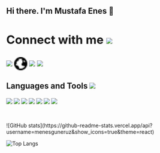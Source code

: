 <h2>Hi there. I'm Mustafa Enes 👋<h2> 

<div size='20px'> 
<h2 align='left'> Connect with me <img src='https://raw.githubusercontent.com/ShahriarShafin/ShahriarShafin/main/Assets/handshake.gif' width="80px"> </h2>
<p align='left'>
<a href = 'https://www.linkedin.com/in/muenesguneruz/'> <img width = '35px' align= 'center' src="https://raw.githubusercontent.com/rahulbanerjee26/githubAboutMeGenerator/main/icons/linked-in-alt.svg"/></a> 
<a href = 'https://medium.com/@enes.guneruz'> <img width = '35px' align= 'center' src="https://raw.githubusercontent.com/iconic/open-iconic/master/svg/globe.svg"/></a> 
<a href = 'https://github.com/menesguneruz'> <img width = '35px' align= 'center' src="https://raw.githubusercontent.com/rahulbanerjee26/githubAboutMeGenerator/main/icons/github.svg"/></a> 
<a href = 'mailto:mustafaguneruz19@gmail.com'> <img width = '35px' align= 'center' src="https://cdn.jsdelivr.net/npm/simple-icons@v3/icons/gmail.svg"/></a> 
  


</p>
</div>

<h2 align='left''> Languages and Tools <img src = "https://media2.giphy.com/media/QssGEmpkyEOhBCb7e1/giphy.gif?cid=ecf05e47a0n3gi1bfqntqmob8g9aid1oyj2wr3ds3mg700bl&rid=giphy.gif" width = 30px> </h2>
<p align='left'>
<img width ='44px' align='center' src ='https://raw.githubusercontent.com/rahulbanerjee26/githubAboutMeGenerator/main/icons/git.svg'>
<img width ='44px' align='center' src ='https://raw.githubusercontent.com/rahulbanerjee26/githubAboutMeGenerator/main/icons/github.svg'>
<img width ='44px' align='center' src='https://camo.githubusercontent.com/52045ed9d775b4ac9286e51c28b878edca6bb1750815b423c8d06c7976040ab7/68747470733a2f2f6d617274696e63686176657a2e6769746875622e696f2f4173736574732f4c6f676f732f6373686172702e737667'>
<img width ='44px' align='center' src ='https://pics.freeicons.io/uploads/icons/png/14621971553750220-512.png'>
<img width ='44px' align='center' src ='https://cdn.iconscout.com/icon/free/png-512/c-programming-569564.png'>
<img width ='44px' align='center' src ='https://cdn.iconscout.com/icon/free/png-256/ruby-226055.png'>
<img width ='44px' align='center' src ='https://toppng.com/uploads/preview/database-database-icon-11563207079binxarjjyp.png'>                                                                                                    
                                                                                                    
<br />
</p>
<br />
<br />
![GitHub stats](https://github-readme-stats.vercel.app/api?username=menesguneruz&show_icons=true&theme=react)

<!-- BLOG-POST-LIST:START 
<h2 align='left'> My GitHub Stats <img src='https://media1.giphy.com/media/du3J3cXyzhj75IOgvA/giphy.gif?cid=ecf05e47x2g034i9pzwtzzsd3xgg2w9nr94t4tflbbgo3008&rid=giphy.gif' width='30px'> </h2>
<a href="https://github.com/anuraghazra/github-readme-stats">
<img src="https://github-readme-stats.vercel.app/api?username=codermother&count_private=true&show_icons=true&theme=default" />
</a>
<a href="https://github.com/anuraghazra/convoychat">
<img src="https://github-readme-stats.vercel.app/api/top-langs/?username=codermother&theme=default" />
</a>
</div>
-->
<!-- BLOG-POST-LIST:END -->


![Top Langs](https://github-readme-stats.vercel.app/api/top-langs/?username=menesguneruz&theme=react)


